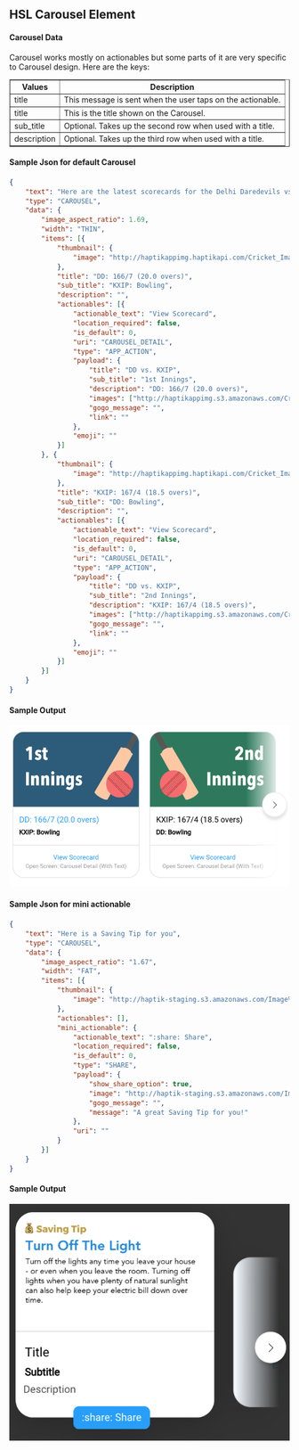 ## HSL Carousel Element

#### Carousel Data
Carousel works mostly on actionables but some parts of it are very specific to Carousel design. Here are the keys:
<table border="1" class="docutils">
   <thead>
      <tr>
         <th>Values</th>
         <th>Description</th>
      </tr>
   </thead>
   <tbody>
      <tr>
         <td>title</td>
         <td>This message is sent when the user taps on the actionable.</td>
      </tr>
      <tr>
         <td>title</td>
         <td>This is the title shown on the Carousel.</td>
      </tr>
      <tr>
         <td>sub_title</td>
         <td>Optional. Takes up the second row when used with a title.</td>
      </tr>
      <tr>
         <td>description</td>
         <td>Optional. Takes up the third row when used with a title.</td>
      </tr>
</table>


#### Sample Json for default Carousel
```json
{
	"text": "Here are the latest scorecards for the Delhi Daredevils vs. Kings XI Punjab match 🔢",
	"type": "CAROUSEL",
	"data": {
		"image_aspect_ratio": 1.69,
		"width": "THIN",
		"items": [{
			"thumbnail": {
				"image": "http://haptikappimg.haptikapi.com/Cricket_Images/Base_Template/Thumbnail_Innings_1.png"
			},
			"title": "DD: 166/7 (20.0 overs)",
			"sub_title": "KXIP: Bowling",
			"description": "",
			"actionables": [{
				"actionable_text": "View Scorecard",
				"location_required": false,
				"is_default": 0,
				"uri": "CAROUSEL_DETAIL",
				"type": "APP_ACTION",
				"payload": {
					"title": "DD vs. KXIP",
					"sub_title": "1st Innings",
					"description": "DD: 166/7 (20.0 overs)",
					"images": ["http://haptikappimg.s3.amazonaws.com/Cricket_Images/Match_Scorecard/Innings_Score_Batting_1_186013_1_1523189431.png", "http://haptikappimg.s3.amazonaws.com/Cricket_Images/Match_Scorecard/Innings_Score_Batting_2_186013_1_1523189432.png", "http://haptikappimg.s3.amazonaws.com/Cricket_Images/Match_Scorecard/Innings_Score_Bowling_186013_1_1523189431.png"],
					"gogo_message": "",
					"link": ""
				},
				"emoji": ""
			}]
		}, {
			"thumbnail": {
				"image": "http://haptikappimg.haptikapi.com/Cricket_Images/Base_Template/Thumbnail_Innings_2.png"
			},
			"title": "KXIP: 167/4 (18.5 overs)",
			"sub_title": "DD: Bowling",
			"description": "",
			"actionables": [{
				"actionable_text": "View Scorecard",
				"location_required": false,
				"is_default": 0,
				"uri": "CAROUSEL_DETAIL",
				"type": "APP_ACTION",
				"payload": {
					"title": "DD vs. KXIP",
					"sub_title": "2nd Innings",
					"description": "KXIP: 167/4 (18.5 overs)",
					"images": ["http://haptikappimg.s3.amazonaws.com/Cricket_Images/Match_Scorecard/Innings_Score_Batting_1_186013_2_1523197798.png", "http://haptikappimg.s3.amazonaws.com/Cricket_Images/Match_Scorecard/Innings_Score_Batting_2_186013_2_1523197799.png", "http://haptikappimg.s3.amazonaws.com/Cricket_Images/Match_Scorecard/Innings_Score_Bowling_186013_2_1523197798.png"],
					"gogo_message": "",
					"link": ""
				},
				"emoji": ""
			}]
		}]
	}
}
```

#### Sample Output
![hsl_sample_carousel](hsl_sample_carousel.png)


#### Sample Json for mini actionable
```json
{
	"text": "Here is a Saving Tip for you",
	"type": "CAROUSEL",
	"data": {
		"image_aspect_ratio": "1.67",
		"width": "FAT",
		"items": [{
			"thumbnail": {
				"image": "http://haptik-staging.s3.amazonaws.com/Image%20Generator/money_saving_tip/money_saving_tip_ad712a04-065d-409a-bcbe-94dfc9e3ef56.png?w=1068&amp;h=639"
			},
			"actionables": [],
			"mini_actionable": {
				"actionable_text": ":share: Share",
				"location_required": false,
				"is_default": 0,
				"type": "SHARE",
				"payload": {
					"show_share_option": true,
					"image": "http://haptik-staging.s3.amazonaws.com/Image%20Generator/money_saving_tip/money_saving_tip_ad712a04-065d-409a-bcbe-94dfc9e3ef56.png?w=1068&amp;h=639",
					"gogo_message": "",
					"message": "A great Saving Tip for you!"
				},
				"uri": ""
			}
		}]
	}
}
```

#### Sample Output
![hsl_mini_actionable_carousel](hsl_mini_actionable_carousel.png)

